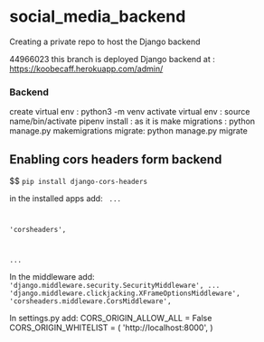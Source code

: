 # social_media_backend
Creating a private repo to host the Django backend

44966023 this branch is deployed 
Django backend at : https://koobecaff.herokuapp.com/admin/



### Backend
create virtual env : python3 -m venv <name>
activate virtual env : source name/bin/activate
pipenv install :   as it is
make migrations  : python manage.py makemigrations
migrate:          python manage.py migrate


## Enabling cors headers form backend
$$ <code>pip install django-cors-headers </code>

in the installed apps add:
<code> ...

   'corsheaders',

   ...</code>

In the middleware add:
<code>
'django.middleware.security.SecurityMiddleware',
  ...
  'django.middleware.clickjacking.XFrameOptionsMiddleware',
  'corsheaders.middleware.CorsMiddleware',</code>

In settings.py add:
CORS_ORIGIN_ALLOW_ALL = False
CORS_ORIGIN_WHITELIST = (
  'http://localhost:8000',
)

